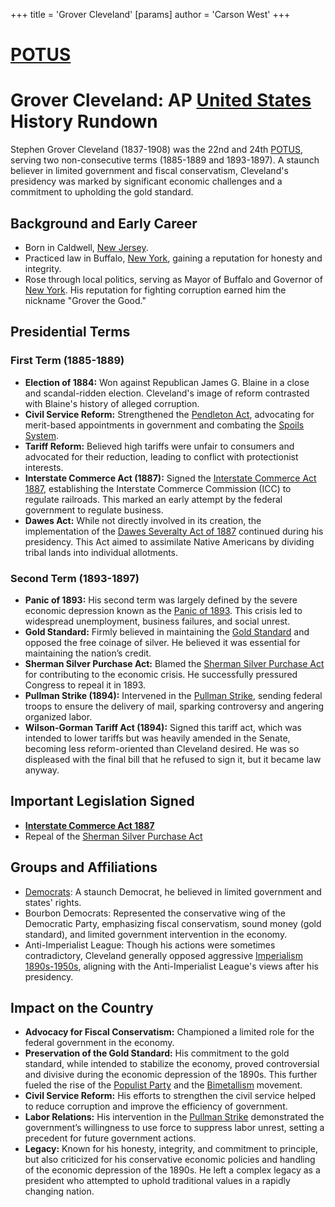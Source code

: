 +++
 title = 'Grover Cleveland'
[params]
	author = 'Carson West'
+++
# [POTUS](./../potus/)
# Grover Cleveland: AP [United States](./../united-states/) History Rundown

Stephen Grover Cleveland (1837-1908) was the 22nd and 24th [POTUS](./../potus/), serving two non-consecutive terms (1885-1889 and 1893-1897). A staunch believer in limited government and fiscal conservatism, Cleveland's presidency was marked by significant economic challenges and a commitment to upholding the gold standard.

## Background and Early Career
*   Born in Caldwell, [New Jersey](./../new-jersey/).
*   Practiced law in Buffalo, [New York](./../new-york/), gaining a reputation for honesty and integrity.
*   Rose through local politics, serving as Mayor of Buffalo and Governor of [New York](./../new-york/). His reputation for fighting corruption earned him the nickname "Grover the Good."

## Presidential Terms

### First Term (1885-1889)

*   **Election of 1884:** Won against Republican James G. Blaine in a close and scandal-ridden election. Cleveland's image of reform contrasted with Blaine's history of alleged corruption.
*   **Civil Service Reform:** Strengthened the [Pendleton Act](./../pendleton-act/), advocating for merit-based appointments in government and combating the [Spoils System](./../spoils-system/).
*   **Tariff Reform:** Believed high tariffs were unfair to consumers and advocated for their reduction, leading to conflict with protectionist interests.
*   **Interstate Commerce Act (1887):** Signed the [Interstate Commerce Act 1887](./../interstate-commerce-act-1887/), establishing the Interstate Commerce Commission (ICC) to regulate railroads. This marked an early attempt by the federal government to regulate business.
*   **Dawes Act:** While not directly involved in its creation, the implementation of the [Dawes Severalty Act of 1887](./../dawes-severalty-act-of-1887/) continued during his presidency. This Act aimed to assimilate Native Americans by dividing tribal lands into individual allotments.

### Second Term (1893-1897)

*   **Panic of 1893:** His second term was largely defined by the severe economic depression known as the [Panic of 1893](./../panic-of-1893/). This crisis led to widespread unemployment, business failures, and social unrest.
*   **Gold Standard:** Firmly believed in maintaining the [Gold Standard](./../gold-standard/) and opposed the free coinage of silver. He believed it was essential for maintaining the nation’s credit.
*   **Sherman Silver Purchase Act:** Blamed the [Sherman Silver Purchase Act](./../sherman-silver-purchase-act/) for contributing to the economic crisis. He successfully pressured Congress to repeal it in 1893.
*   **Pullman Strike (1894):** Intervened in the [Pullman Strike](./../pullman-strike/), sending federal troops to ensure the delivery of mail, sparking controversy and angering organized labor.
*   **Wilson-Gorman Tariff Act (1894):** Signed this tariff act, which was intended to lower tariffs but was heavily amended in the Senate, becoming less reform-oriented than Cleveland desired. He was so displeased with the final bill that he refused to sign it, but it became law anyway.

## Important Legislation Signed

*   **[Interstate Commerce Act 1887](./../interstate-commerce-act-1887/)**
*   Repeal of the [Sherman Silver Purchase Act](./../sherman-silver-purchase-act/)

## Groups and Affiliations

*   [Democrats](./../democrats/): A staunch Democrat, he believed in limited government and states' rights.
*   Bourbon Democrats: Represented the conservative wing of the Democratic Party, emphasizing fiscal conservatism, sound money (gold standard), and limited government intervention in the economy.
*   Anti-Imperialist League: Though his actions were sometimes contradictory, Cleveland generally opposed aggressive [Imperialism 1890s-1950s](./../imperialism-1890s-1950s/), aligning with the Anti-Imperialist League's views after his presidency.

## Impact on the Country

*   **Advocacy for Fiscal Conservatism:** Championed a limited role for the federal government in the economy.
*   **Preservation of the Gold Standard:** His commitment to the gold standard, while intended to stabilize the economy, proved controversial and divisive during the economic depression of the 1890s. This further fueled the rise of the [Populist Party](./../populist-party/) and the [Bimetallism](./../bimetallism/) movement.
*   **Civil Service Reform:** His efforts to strengthen the civil service helped to reduce corruption and improve the efficiency of government.
*   **Labor Relations:** His intervention in the [Pullman Strike](./../pullman-strike/) demonstrated the government’s willingness to use force to suppress labor unrest, setting a precedent for future government actions.
*   **Legacy:** Known for his honesty, integrity, and commitment to principle, but also criticized for his conservative economic policies and handling of the economic depression of the 1890s. He left a complex legacy as a president who attempted to uphold traditional values in a rapidly changing nation.
